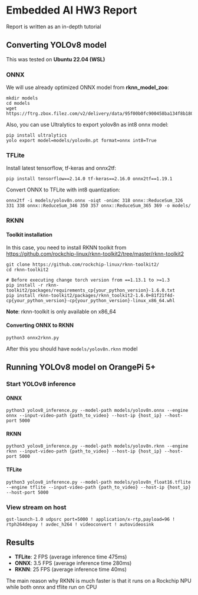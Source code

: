 # Embedded AI HW3 Report

Report is written as an in-depth tutorial

## Converting YOLOv8 model

This was tested on **Ubuntu 22.04 (WSL)**

### ONNX

We will use already optimized ONNX model from **rknn_model_zoo**:

```shell
mkdir models
cd models
wget https://ftrg.zbox.filez.com/v2/delivery/data/95f00b0fc900458ba134f8b180b3f7a1/examples/yolov8/yolov8n.onnx
```

Also, you can use Ultralytics to export yolov8n as int8 onnx model:

```shell
pip install ultralytics
yolo export model=models/yolov8n.pt format=onnx int8=True
```

### TFLite

Install latest tensorflow, tf-keras and onnx2tf:

```shell
pip install tensorflow==2.14.0 tf-keras==2.16.0 onnx2tf==1.19.1
```

Convert ONNX to TFLite with int8 quantization:

```shell
onnx2tf -i models/yolov8n.onnx -oiqt -onimc 318 onnx::ReduceSum_326 331 338 onnx::ReduceSum_346 350 357 onnx::ReduceSum_365 369 -o models/
```

### RKNN

#### Toolkit installation

In this case, you need to install RKNN toolkit
from https://github.com/rockchip-linux/rknn-toolkit2/tree/master/rknn-toolkit2

```shell
git clone https://github.com/rockchip-linux/rknn-toolkit2/
cd rknn-toolkit2

# Before executing change torch version from ==1.13.1 to >=1.3
pip install -r rknn-toolkit2/packages/requirements_cp{your_python_version}-1.6.0.txt
pip install rknn-toolkit2/packages/rknn_toolkit2-1.6.0+81f21f4d-cp{your_python_version}-cp{your_python_version}-linux_x86_64.whl
```

**Note**: rknn-toolkit is only available on x86_64

#### Converting ONNX to RKNN

```shell
python3 onnx2rknn.py
```

After this you should have `models/yolov8n.rknn` model

## Running YOLOv8 model on OrangePi 5+

### Start YOLOv8 inference

#### ONNX

```shell
python3 yolov8_inference.py --model-path models/yolov8n.onnx --engine onnx --input-video-path {path_to_video} --host-ip {host_ip} --host-port 5000
```

#### RKNN

```shell
python3 yolov8_inference.py --model-path models/yolov8n.rknn --engine rknn --input-video-path {path_to_video} --host-ip {host_ip} --host-port 5000
```

#### TFLite

```shell
python3 yolov8_inference.py --model-path models/yolov8n_float16.tflite --engine tflite --input-video-path {path_to_video} --host-ip {host_ip} --host-port 5000
```

### View stream on host

```shell
gst-launch-1.0 udpsrc port=5000 ! application/x-rtp,payload=96 ! rtph264depay ! avdec_h264 ! videoconvert ! autovideosink
```

## Results

* **TFLite**: 2 FPS (average inference time 475ms)
* **ONNX**: 3.5 FPS (average inference time 280ms)
* **RKNN**: 25 FPS (average inference time 40ms)

The main reason why RKNN is much faster is that it runs on a Rockchip NPU while both onnx and tflite run on CPU
